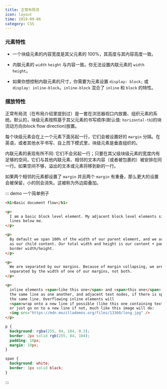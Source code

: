 ```yaml
---
title: 正常布局流
icon: layout
time: 2019-09-06
category: CSS
---
```


### 元素特性

- 一个块级元素的内容宽度是其父元素的 100%，其高度与其内容高度一致。

- 内联元素的 `width` `height` 与内容一致。你无法设置内联元素的 `width` `height`。

- 如果你想控制内联元素的尺寸，你需要为元素设置 `display: block;` 或 `display: inline-block`。`inline-block` 混合了 `inline` 和 `block` 的特性。

### 摆放特性

正常布局流（在布局介绍里提到过）是一套在浏览器视口内放置、组织元素的系统。默认的，块级元素按照基于其父元素的书写顺序(默认值: `horizontal-tb`)的块流动方向(block flow direction)放置。

每个块级元素会在上一个元素下面另起一行，它们会被设置好的 `margin` 分隔。在英语，或者其他水平书写、自上而下模式里，块级元素是垂直组织的。

内联元素的表现有所不同: 它们不会另起一行；只要在其父级块级元素的宽度内有足够的空间，它们与其他内联元素、相邻的文本内容（或者被包裹的）被安排在同一行。如果空间不够，溢出的文本或元素将移到新的一行。

如果两个相邻的元素都设置了 `margin` 并且两个 `margin` 有重叠，那么更大的设置会被保留，小的则会消失。这被称为外边距叠加。

::: demo 一个简单例子

```html
<h1>Basic document flow</h1>

<p>
  I am a basic block level element. My adjacent block level elements sit on new
  lines below me.
</p>

<p>
  By default we span 100% of the width of our parent element, and we are as tall
  as our child content. Our total width and height is our content + padding +
  border width/height.
</p>

<p>
  We are separated by our margins. Because of margin collapsing, we are
  separated by the width of one of our margins, not both.
</p>

<p>
  inline elements <span>like this one</span> and <span>this one</span> sit on
  the same line as one another, and adjacent text nodes, if there is space on
  the same line. Overflowing inline elements will
  <span>wrap onto a new line if possible (like this one containing text)</span>,
  or just go on to a new line if not, much like this image will do:
  <img src="https://mdn.mozillademos.org/files/13360/long.jpg" />
</p>
```

```css
p {
  background: rgba(255, 84, 104, 0.3);
  border: 2px solid rgb(255, 84, 104);
  padding: 10px;
  margin: 10px;
}

span {
  background: white;
  border: 1px solid black;
}
```

:::
